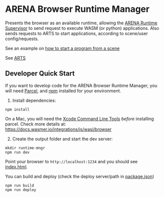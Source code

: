 # ARENA Browser Runtime Manager

Presents the browser as an available runtime, allowing the [ARENA Runtime Supervisor](https://github.com/conix-center/arts/) to send request to execute WASM (or python) applications. Also sends requests to ARTS to start applications, according to scene/user config/requests.

See an example on [how to start a program from a scene](https://docs.google.com/document/d/1E2llB7h0ZoKarMMXO7OnJNeg1iibstVo5eKk_GUzHnU/edit?usp=sharing)

See [ARTS](https://github.com/conix-center/arts/)

## Developer Quick Start 

If you want to develop code for the ARENA Browser Runtime Manager, you will need [Parcel](https://parceljs.org/), and [npm](https://www.npmjs.com/) installed for your environment.  

1. Install dependencies:  
```
npm install 
```
On a Mac, you will need the [Xcode Command Line Tools](https://developer.apple.com/download/more/?=for%20Xcode) *before* installing parcel.
Check more details at: https://docs.wasmer.io/integrations/js/wasi/browser

2. Create the output folder and start the dev server:  
```
mkdir runtime-mngr
npm run dev
```
Point your browser to `http://localhost:1234` and you should see [index.html](index.html).

You can build and deploy (check the deploy server/path in [package.json](package.json))
```
npm run build
npm run deploy
```

